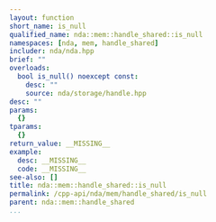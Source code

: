 ```yaml
---
layout: function
short_name: is_null
qualified_name: nda::mem::handle_shared::is_null
namespaces: [nda, mem, handle_shared]
includer: nda/nda.hpp
brief: ""
overloads:
  bool is_null() noexcept const:
    desc: ""
    source: nda/storage/handle.hpp
desc: ""
params:
  {}
tparams:
  {}
return_value: __MISSING__
example:
  desc: __MISSING__
  code: __MISSING__
see-also: []
title: nda::mem::handle_shared::is_null
permalink: /cpp-api/nda/mem/handle_shared/is_null
parent: nda::mem::handle_shared
...
```


